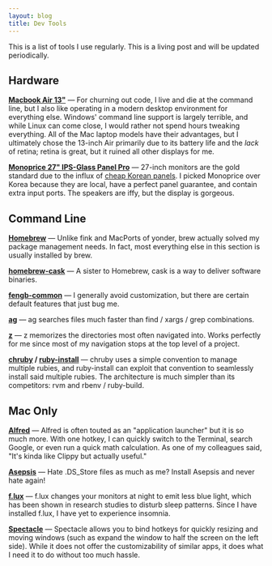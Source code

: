 ```yaml
---
layout: blog
title: Dev Tools
---
```

This is a list of tools I use regularly.  This is a living post and will be
updated periodically.

## Hardware
**[Macbook Air 13"](https://www.apple.com/macbook-air/)** &mdash;
For churning out code, I live and die at the command line, but I also like
operating in a modern desktop environment for everything else.  Windows' command
line support is largely terrible, and while Linux can come close, I would rather
not spend hours tweaking everything.  All of the Mac laptop models have their
advantages, but I ultimately chose the 13-inch Air primarily due to its battery
life and the *lack* of retina; retina is great, but it ruined all other displays
for me.

**[Monoprice 27" IPS-Glass Panel Pro](http://www.monoprice.com/Product?p_id=10489)** &mdash;
27-inch monitors are the gold standard due to the influx of
[cheap Korean panels](http://www.codinghorror.com/blog/2012/07/the-ips-lcd-revolution.html).
I picked Monoprice over Korea because they are local, have a perfect panel
guarantee, and contain extra input ports.  The speakers are iffy, but the
display is gorgeous.

## Command Line
**[Homebrew](http://brew.sh/)** &mdash;
Unlike fink and MacPorts of yonder, brew actually solved my package management
needs.  In fact, most everything else in this section is usually installed by
brew.

**[homebrew-cask](https://github.com/phinze/homebrew-cask)** &mdash;
A sister to Homebrew, cask is a way to deliver software binaries.

**[fengb-common](https://github.com/fengb/common)** &mdash;
I generally avoid customization, but there are certain default features that
just bug me.

**[ag](https://github.com/ggreer/the_silver_searcher)** &mdash;
ag searches files much faster than find / xargs / grep combinations.

**[z](https://github.com/rupa/z)** &mdash;
z memorizes the directories most often navigated into.  Works perfectly for me
since most of my navigation stops at the top level of a project.

**[chruby](https://github.com/postmodern/chruby) / [ruby-install](https://github.com/postmodern/ruby-install)** &mdash;
chruby uses a simple convention to manage multiple rubies, and ruby-install
can exploit that convention to seamlessly install said multiple rubies.  The
architecture is much simpler than its competitors: rvm and rbenv / ruby-build.

## Mac Only
**[Alfred](http://www.alfredapp.com/)** &mdash;
Alfred is often touted as an "application launcher" but it is so much more.
With one hotkey, I can quickly switch to the Terminal, search Google, or even
run a quick math calculation.  As one of my colleagues said, "It's kinda like
Clippy but actually useful."

**[Asepsis](http://asepsis.binaryage.com/)** &mdash;
Hate .DS_Store files as much as me?  Install Asepsis and never hate again!

**[f.lux](http://justgetflux.com/)** &mdash;
f.lux changes your monitors at night to emit less blue light, which has been
shown in research studies to disturb sleep patterns.  Since I have installed
f.lux, I have yet to experience insomnia.

**[Spectacle](http://spectacleapp.com/)** &mdash;
Spectacle allows you to bind hotkeys for quickly resizing and moving windows
(such as expand the window to half the screen on the left side).  While it does
not offer the customizability of similar apps, it does what I need it to do
without too much hassle.
